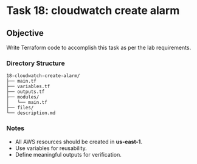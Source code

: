 # Task 18: cloudwatch create alarm

## Objective
Write Terraform code to accomplish this task as per the lab requirements.

### Directory Structure
```
18-cloudwatch-create-alarm/
├── main.tf
├── variables.tf
├── outputs.tf
├── modules/
│   └── main.tf
├── files/
└── description.md
```

### Notes
- All AWS resources should be created in **us-east-1**.
- Use variables for reusability.
- Define meaningful outputs for verification.
